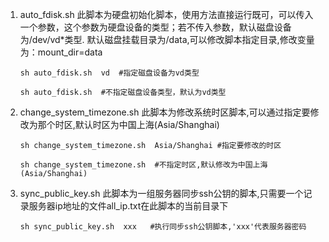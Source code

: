 
1. auto_fdisk.sh 此脚本为硬盘初始化脚本，使用方法直接运行既可，可以传入一个参数，这个参数为硬盘设备的类型；若不传入参数，默认磁盘设备为/dev/vd*类型.
   默认磁盘挂载目录为/data,可以修改脚本指定目录,修改变量为：mount_dir=data
  
       sh auto_fdisk.sh  vd  #指定磁盘设备为vd类型
         
       sh auto_fdisk.sh  #不指定磁盘设备类型，默认为vd类型
   
2. change_system_timezone.sh 此脚本为修改系统时区脚本,可以通过指定要修改为那个时区,默认时区为中国上海(Asia/Shanghai)

       sh change_system_timezone.sh  Asia/Shanghai #指定要修改的时区
          
       sh change_system_timezone.sh  #不指定时区,默认修改为中国上海(Asia/Shanghai)
3. sync_public_key.sh 此脚本为一组服务器同步ssh公钥的脚本,只需要一个记录服务器ip地址的文件all_ip.txt在此脚本的当前目录下

       sh sync_public_key.sh  xxx   #执行同步ssh公钥脚本,'xxx'代表服务器密码

